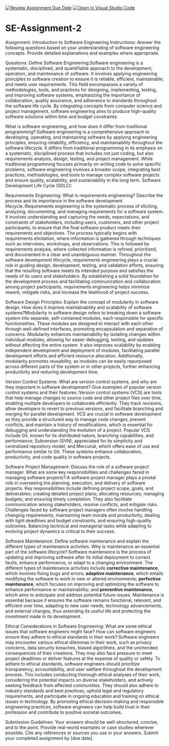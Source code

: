 [![Review Assignment Due Date](https://classroom.github.com/assets/deadline-readme-button-24ddc0f5d75046c5622901739e7c5dd533143b0c8e959d652212380cedb1ea36.svg)](https://classroom.github.com/a/-ucQIGTc)
[![Open in Visual Studio Code](https://classroom.github.com/assets/open-in-vscode-718a45dd9cf7e7f842a935f5ebbe5719a5e09af4491e668f4dbf3b35d5cca122.svg)](https://classroom.github.com/online_ide?assignment_repo_id=15193863&assignment_repo_type=AssignmentRepo)
# SE-Assignment-2
Assignment: Introduction to Software Engineering
Instructions:
Answer the following questions based on your understanding of software engineering concepts. Provide detailed explanations and examples where appropriate.

Questions:
Define Software Engineering:Software engineering is a systematic, disciplined, and quantifiable approach to the development, operation, and maintenance of software. It involves applying engineering principles to software creation to ensure it is reliable, efficient, maintainable, and meets user requirements. This field encompasses a variety of methodologies, tools, and practices for designing, implementing, testing, and improving software systems, emphasizing the importance of collaboration, quality assurance, and adherence to standards throughout the software life cycle. By integrating concepts from computer science and project management, software engineering aims to produce high-quality software solutions within time and budget constraints.

What is software engineering, and how does it differ from traditional programming?:Software engineering is a comprehensive approach to developing, operating, and maintaining software by applying engineering principles, ensuring reliability, efficiency, and maintainability throughout the software lifecycle. It differs from traditional programming in its emphasis on a systematic, disciplined process that includes not just coding, but also requirements analysis, design, testing, and project management. While traditional programming focuses primarily on writing code to solve specific problems, software engineering involves a broader scope, integrating best practices, methodologies, and tools to manage complex software projects and ensure quality, scalability, and sustainability in the long term.
Software Development Life Cycle (SDLC):

Requirements Engineering:
What is requirements engineering? Describe the process and its importance in the software development lifecycle.:Requirements engineering is the systematic process of eliciting, analyzing, documenting, and managing requirements for a software system. It involves understanding and capturing the needs, expectations, and constraints of stakeholders, including users, customers, and other project participants, to ensure that the final software product meets their requirements and objectives. The process typically begins with requirements elicitation, where information is gathered through techniques such as interviews, workshops, and observations. This is followed by requirements analysis, where collected information is refined, prioritized, and documented in a clear and unambiguous manner. Throughout the software development lifecycle, requirements engineering plays a crucial role in guiding design, development, testing, and validation efforts, ensuring that the resulting software meets its intended purpose and satisfies the needs of its users and stakeholders. By establishing a solid foundation for the development process and facilitating communication and collaboration among project participants, requirements engineering helps minimize rework, mitigate risks, and increase the likelihood of project success.

Software Design Principles:
Explain the concept of modularity in software design. How does it improve maintainability and scalability of software systems?Modularity in software design refers to breaking down a software system into separate, self-contained modules, each responsible for specific functionalities. These modules are designed to interact with each other through well-defined interfaces, promoting encapsulation and separation of concerns. Modularity enhances maintainability by isolating changes within individual modules, allowing for easier debugging, testing, and updates without affecting the entire system. It also improves scalability by enabling independent development and deployment of modules, facilitating parallel development efforts and efficient resource allocation. Additionally, modularity promotes reusability, as modules can be easily repurposed across different parts of the system or in other projects, further enhancing productivity and reducing development time.

Version Control Systems:
What are version control systems, and why are they important in software development? Give examples of popular version control systems and their features.:Version control systems (VCS) are tools that help manage changes to source code and other project files over time, enabling multiple developers to collaborate efficiently. They track revisions, allow developers to revert to previous versions, and facilitate branching and merging for parallel development. VCS are crucial in software development as they provide a structured way to manage code changes, prevent conflicts, and maintain a history of modifications, which is essential for debugging and understanding the evolution of a project. Popular VCS include Git, known for its distributed nature, branching capabilities, and performance; Subversion (SVN), appreciated for its simplicity and centralized repository model; and Mercurial, which offers ease of use and performance similar to Git. These systems enhance collaboration, productivity, and code quality in software projects.

Software Project Management:
Discuss the role of a software project manager. What are some key responsibilities and challenges faced in managing software projects?:A software project manager plays a pivotal role in overseeing the planning, execution, and delivery of software projects. Key responsibilities include defining project scope, goals, and deliverables; creating detailed project plans; allocating resources; managing budgets; and ensuring timely completion. They also facilitate communication among stakeholders, resolve conflicts, and mitigate risks. Challenges faced by software project managers often involve handling changing requirements, maintaining team morale and productivity, dealing with tight deadlines and budget constraints, and ensuring high-quality outcomes. Balancing technical and managerial tasks while adapting to evolving project dynamics is critical to their success.

Software Maintenance:
Define software maintenance and explain the different types of maintenance activities. Why is maintenance an essential part of the software lifecycle?:Software maintenance is the process of updating and improving software after its initial deployment to correct faults, enhance performance, or adapt to a changing environment. The different types of maintenance activities include **corrective maintenance**, which involves fixing bugs and errors; **adaptive maintenance**, which entails modifying the software to work in new or altered environments; **perfective maintenance**, which focuses on improving and optimizing the software to enhance performance or maintainability; and **preventive maintenance**, which aims to anticipate and address potential future issues. Maintenance is essential because it ensures the software remains functional, relevant, and efficient over time, adapting to new user needs, technology advancements, and external changes, thus extending its useful life and protecting the investment made in its development.

Ethical Considerations in Software Engineering:
What are some ethical issues that software engineers might face? How can software engineers ensure they adhere to ethical standards in their work?:Software engineers may encounter various ethical dilemmas in their work, such as privacy concerns, data security breaches, biased algorithms, and the unintended consequences of their creations. They may also face pressure to meet project deadlines or deliver features at the expense of quality or safety. To adhere to ethical standards, software engineers should prioritize transparency, accountability, and user welfare throughout the development process. This includes conducting thorough ethical analyses of their work, considering the potential impacts on diverse stakeholders, and actively seeking feedback from affected communities. They should also adhere to industry standards and best practices, uphold legal and regulatory requirements, and participate in ongoing education and training on ethical issues in technology. By promoting ethical decision-making and responsible engineering practices, software engineers can help build trust in their profession and contribute to positive societal outcomes.


Submission Guidelines:
Your answers should be well-structured, concise, and to the point.
Provide real-world examples or case studies wherever possible.
Cite any references or sources you use in your answers.
Submit your completed assignment by [due date].
